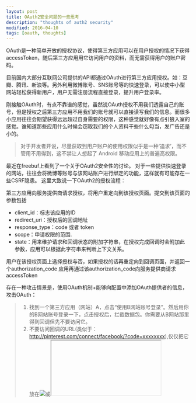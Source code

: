 ```yaml
---
layout: post
title: OAuth2安全问题的一些思考
description: "thoughts of auth2 security"
modified: 2016-04-10
tags: [oauth, thoughts]
---
```


OAuth是一种简单开放的授权协议，使得第三方应用可以在用户授权的情况下获得accessToken，随后第三方应用用它访问用户的资料，而无需获得用户的账户密码。

目前国内大部分互联网公司提供的API都通过OAuth进行第三方应用授权。如：豆瓣、腾讯、新浪等。另外利用微博账号、SNS账号等的快速登录，可以使中小型网站轻松获得新用户，用户无需注册流程直接登录，提升用户登录率。

刚接触OAuth时，有点不靠谱的感觉，虽然说OAuth授权不用我们透露自己的账号，但是授权之后第三方应用不用我们的账号就可以直接读写我们的信息。而很多小应用往往会期望获得远远超过自身需要的权限，这种感觉就好像有点引狼入室的感觉。谁知道那些应用什么时候会窃取我们的个人资料干些什么勾当，发广告还是小的。

> 对于开发者开说，尽量获取到用户账户的使用权限似乎是一种‘追求’，而不管用不用得到，这不禁让人想起了 Android 移动应用上的普遍高权限。

最近在freebuf上看到了一个关于OAuth2安全性的讨论。
对于一些提供快速登录的网站，往往会将微博等账号与该网站账户进行绑定的功能，这样就有可能存在一些CSRF隐患。
这里大致说一下OAuth2的授权流程：

第三方应用向服务提供商请求授权，将用户重定向到该授权页面。提交到该页面的参数包括

- client_id：标志该应用的ID
- redirect_uri：授权后的回调地址
- response_type：code 或者 token
- scope：申请权限的范围.
- state：用来维护请求和回调状态的附加字符串，在授权完成回调时会附加此参数，应用可以根据此字符串来判断上下文关系。

用户在该授权页面上选择授权与否，如果授权的话再重定向到回调页面，并返回一个authorization_code
应用再通过该authorization_code向服务提供商请求accessToken

存在一种攻击情景是，使用OAuth机制+能够向配置中添加OAuth提供者的信息，攻击OAuth：

>1. 找到一个第三方应用（网站）A，点击“使用B网站账号登录”。然后用你的B网站账号登录一下，点击授权后，拦截数据包。你需要从B网站那里得到回调但先不要访问它。
>2. 不要访问回调的URL(类似于：http://pinterest.com/connect/facebook/?code=xxxxxxxx),仅仅把它放在<img src=”URL”>或<iframe>标签下保存起来就可以了。
>3. 现在你需要做的是诱使用户(某一特定的用户或者A网站上的随机的用户)点击该链接，发送HTTP请求到你的callback URL。
目标必须在发送HTTP请求时处于登录状态。 做得好，你的B网站账户已经和目标在A网站上的账户连接上了。
现在，按下“Log In with that OAuth Provider”-你现在直接可以登录到目标在A的账户上了。享受吧：读取私信，发送评论，更改支付细节额，做任何你想做的事情。
当你玩儿够了之后你只要和那个OAuth提供商断开并登出就可以了。

攻击思路是攻击者将自己的服务提供商的账号进行授权，到第二步进行重定向时终止，然后实施类似于CSRF的攻击，将该URL发送给一个已经登录第三方网站的受害者，使得他点击后完成OAuth流程，最后攻击者的授权账号与受害者第三方网站账号进行了绑定，最后攻击者可以对其账号进行非法操作。如果网站没有使用判断上下文环境的参数state，而且回调地址是不存在随机hash的固定地址，那么可能存在这种风险。博文中也列出了很多漏洞站点。

根据文中步骤对国内一些网站进行了少量的测试。结果显示，国内站点已经考虑到了这方面的安全风险并做了一定的措施。

115网盘提供的使用第三方合作伙伴豆瓣账号登陆的功能，在同意授权之后，重定向回115时，即使用户之前处于登陆状态，也会要求用户再次输入账号密码，才能绑定。
虾米使用QQ账号登陆，实施这种CSRF时会有openid错误提示。

说到底，OAuth也只是进行授权(authorization),而非认证(authentication)。很多风险也是由于开发者将授权与认证相混淆导致的。OAuth本身也提供了一个用于判断上下文的参数state，对于这里的state可以使用一个随机hash值，网站对账号添加绑定时，可以验证session[state]与提交的state参数，或许会使用户体验有所提升,不用进行很多的授权和登陆动作。

**Reference**

<http://www.freebuf.com/articles/web/5997.html>

<http://www.freebuf.com/articles/1381.html>

<http://homakov.blogspot.com/2012/07/saferweb-most-common-oauth2.html>
